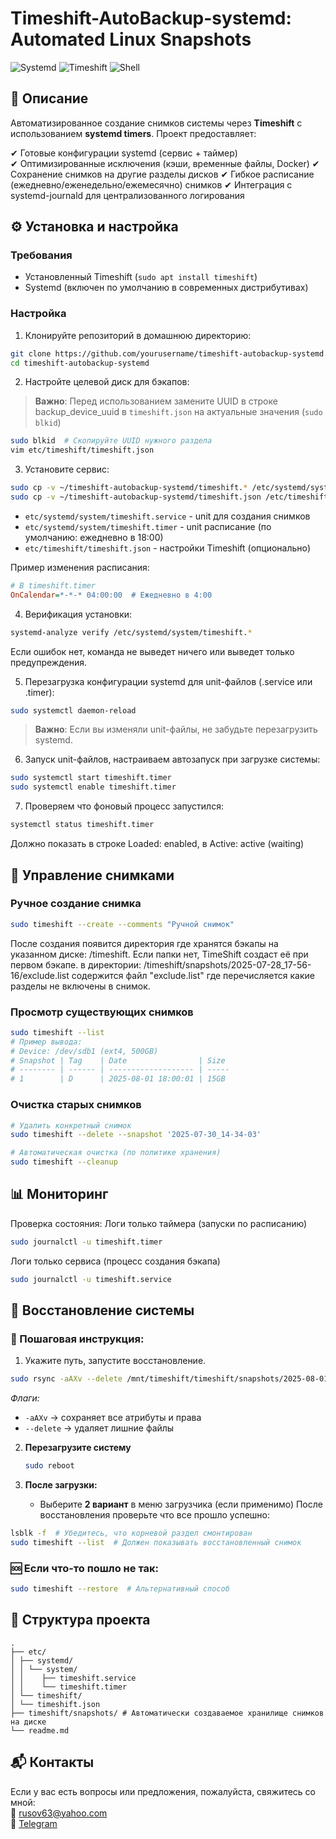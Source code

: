 # Timeshift-AutoBackup-systemd: Automated Linux Snapshots

![Systemd](https://img.shields.io/badge/systemd-%23E44D30.svg?logo=systemd&logoColor=white)
![Timeshift](https://img.shields.io/badge/Timeshift-1793D1?logo=timeshift&logoColor=white)
![Shell](https://img.shields.io/badge/Shell-Script-%234EAA25)

## 📌 Описание

Автоматизированное создание снимков системы через **Timeshift** с использованием **systemd timers**. Проект предоставляет:

✔ Готовые конфигурации systemd (сервис + таймер)  
✔ Оптимизированные исключения (кэши, временные файлы, Docker)
✔ Сохранение снимков на другие разделы дисков
✔ Гибкое расписание (ежедневно/еженедельно/ежемесячно) снимков
✔ Интеграция с systemd-journald для централизованного логирования  


## ⚙️ Установка и настройка

### Требования
- Установленный Timeshift (`sudo apt install timeshift`)
- Systemd (включен по умолчанию в современных дистрибутивах)

### Настройка
1. Клонируйте репозиторий в домашнюю директорию: 
```bash
git clone https://github.com/yourusername/timeshift-autobackup-systemd.git
cd timeshift-autobackup-systemd
```

2. Настройте целевой диск для бэкапов:
> **Важно**: Перед использованием замените UUID в строке backup_device_uuid в `timeshift.json` на актуальные значения (`sudo blkid`)
```bash
sudo blkid  # Скопируйте UUID нужного раздела
vim etc/timeshift/timeshift.json
```

3. Установите сервис:
```bash
sudo cp -v ~/timeshift-autobackup-systemd/timeshift.* /etc/systemd/system/
sudo cp -v ~/timeshift-autobackup-systemd/timeshift.json /etc/timeshift/
```

- `etc/systemd/system/timeshift.service` - unit для создания снимков
- `etc/systemd/system/timeshift.timer` - unit расписание (по умолчанию: ежедневно в 18:00)
- `etc/timeshift/timeshift.json` - настройки Timeshift (опционально)

Пример изменения расписания:
```ini
# В timeshift.timer
OnCalendar=*-*-* 04:00:00  # Ежедневно в 4:00
```

4. Верификация установки:
```bash
systemd-analyze verify /etc/systemd/system/timeshift.*
```
Если ошибок нет, команда не выведет ничего или выведет только предупреждения.

5. Перезагрузка конфигурации systemd для unit-файлов (.service или .timer):
```bash
sudo systemctl daemon-reload
```
> **Важно**: Если вы изменяли unit-файлы, не забудьте перезагрузить systemd.

6. Запуск unit-файлов, настраиваем автозапуск при загрузке системы:
```bash
sudo systemctl start timeshift.timer
sudo systemctl enable timeshift.timer
```

7. Проверяем что фоновый процесс запустился:
```bash
systemctl status timeshift.timer
```
Должно показать в строке Loaded: enabled, в Active: active (waiting)

## 🔄 Управление снимками

### Ручное создание снимка
```bash
sudo timeshift --create --comments "Ручной снимок"
```
После создания появится директория где хранятся бэкапы на указанном диске: /timeshift. 
Если папки нет, TimeShift создаст её при первом бэкапе.
в директории: /timeshift/snapshots/2025-07-28_17-56-16/exclude.list
содержится файл "exclude.list" где перечисляется какие разделы не включены в снимок.


### Просмотр существующих снимков
```bash
sudo timeshift --list
# Пример вывода:
# Device: /dev/sdb1 (ext4, 500GB)
# Snapshot | Tag    | Date                | Size
# -------- | ------ | ------------------- | -----
# 1        | D      | 2025-08-01 18:00:01 | 15GB
```

### Очистка старых снимков
```bash
# Удалить конкретный снимок
sudo timeshift --delete --snapshot '2025-07-30_14-34-03'

# Автоматическая очистка (по политике хранения)
sudo timeshift --cleanup
```


## 📊 Мониторинг

Проверка состояния:
Логи только таймера (запуски по расписанию)
```bash
sudo journalctl -u timeshift.timer
```

Логи только сервиса (процесс создания бэкапа)
```bash
sudo journalctl -u timeshift.service
```

## 🔄 Восстановление системы
### 🚀 Пошаговая инструкция:
1. Укажите путь, запустите восстановление.
```bash
sudo rsync -aAXv --delete /mnt/timeshift/timeshift/snapshots/2025-08-01_12-58-04/localhost/ /
```
   *Флаги:*  
   - `-aAXv` → сохраняет все атрибуты и права  
   - `--delete` → удаляет лишние файлы  

2. **Перезагрузите систему**  
   ```bash
   sudo reboot
   ```

3. **После загрузки:**  
   - Выберите **2 вариант** в меню загрузчика (если применимо)
После восстановления проверьте что все прошло успешно:
```bash
lsblk -f  # Убедитесь, что корневой раздел смонтирован
sudo timeshift --list  # Должен показывать восстановленный снимок
```

### 🆘 Если что-то пошло не так:
```bash
sudo timeshift --restore  # Альтернативный способ
```

## 📂 Структура проекта
```
.
├── etc/
│ ├── systemd/
│ │ └── system/
│ │    ├── timeshift.service
│ │    └── timeshift.timer
│ └── timeshift/
│ └── timeshift.json
├── timeshift/snapshots/ # Автоматически создаваемое хранилище снимков на диске
└── readme.md
```

## 📬 Контакты
Если у вас есть вопросы или предложения, пожалуйста, свяжитесь со мной:  
📧 rusov63@yahoo.com  
💬 [Telegram](https://t.me/your_username)

